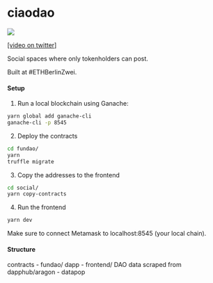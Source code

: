 ciaodao
=======

![](https://pbs.twimg.com/media/ECznUmhXoAA3Gua?format=jpg&name=large)

[\[video on twitter\]](https://twitter.com/liamzebedee/status/1165559180469686272)

Social spaces where only tokenholders can post.

Built at #ETHBerlinZwei.

#### Setup
1. Run a local blockchain using Ganache:

```sh
yarn global add ganache-cli
ganache-cli -p 8545
```

2. Deploy the contracts

```sh
cd fundao/
yarn
truffle migrate
```

3. Copy the addresses to the frontend

```sh
cd social/
yarn copy-contracts
```

4. Run the frontend

```sh
yarn dev
```

Make sure to connect Metamask to localhost:8545 (your local chain).

#### Structure
contracts - fundao/
dapp - frontend/
DAO data scraped from dapphub/aragon - datapop